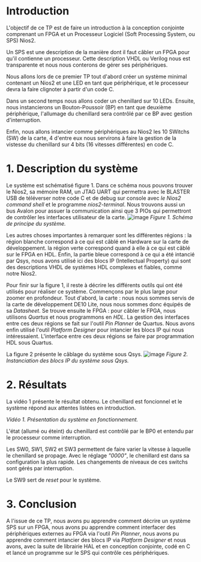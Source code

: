 # Introduction
L'objectif de ce TP est de faire un introduction à la conception conjointe comprenant un FPGA et un Processeur Logiciel (Soft Processing System, ou SPS) Nios2.

Un SPS est une description de la manière dont il faut câbler un FPGA pour qu'il contienne un processeur. Cette description VHDL ou Verilog nous est transparente et nous nous conterons de gérer ses périphériques.

Nous allons lors de ce premier TP tout d'abord créer un système minimal contenant un Nios2 et une LED en tant que périphérique, et le processeur devra la faire clignoter à partir d'un code C.

Dans un second temps nous allons coder un chenillard sur 10 LEDs. Ensuite, nous instancierons un Bouton-Poussoir (BP) en tant que deuxième périphérique, l'allumage du chenillard sera contrôlé par ce BP avec gestion d'interruption.

Enfin, nous allons intancier comme périphériques au Nios2 les 10 SWitchs (SW) de la carte, 4 d'entre eux nous servirons à faire la gestion de la vistesse du chenillard sur 4 bits (16 vitesses différentes) en code C.

# 1. Description du système
Le système est schématisé figure 1. Dans ce schéma nous pouvons trouver le Nios2, sa mémoire RAM, un JTAG UART qui permettra avec le BLASTER USB de téléverser notre code C et de debug sur console avec *le Nios2 command shell* et le programme *nios2-terminal*. Nous trouvons aussi un bus Avalon pour assuer la communication ainsi que 3 PIOs qui permettront de contrôler les interfaces utilisateur de la carte.
![image](https://github.com/ESN2024/david_lab1/assets/124572489/d0f4dc68-929b-4e74-b47d-84d8fc66b83c)
*Figure 1. Schéma de principe du système.*

Les autres choses importantes à remarquer sont les différentes régions : la région blanche correspond à ce qui est câblé en Hardware sur la carte de développement. la région verte correspond quand à elle à ce qui est câblé sur le FPGA en HDL. Enfin, la partie bleue correspond à ce qui a été intancié par Qsys, nous avons utilisé ici des blocs IP (Intellectual Property) qui sont des descriptions VHDL de systèmes HDL complexes et fiables, comme notre Nios2.

Pour finir sur la figure 1, il reste à décrire les différents outils qui ont été utilisés pour réaliser ce système. Commençons par le plus large pour zoomer en profondeur. Tout d'abord, la carte : nous nous sommes servis de la carte de développement DE10 Lite, nous nous sommes donc équipés de sa *Datasheet*. Se trouve ensuite le FPGA : pour câbler le FPGA, nous utilisons *Quartus* et nous programmons en *HDL*. La gestion des interfaces entre ces deux régions se fait sur l'outil *Pin Planner* de Quartus. Nous avons enfin utilisé l'outil *Platform Designer* pour intancier les blocs IP qui nous intéressaient. L'interface entre ces deux régions se faire par programmation HDL sous Quartus.

La figure 2 présente le câblage du système sous Qsys.
![image](https://github.com/ESN2024/david_lab1/assets/124572489/ab706760-c28c-4758-8bd3-4f50da1eedef)
*Figure 2. Instanciation des blocs IP du système sous Qsys.*

# 2. Résultats
La vidéo 1 présente le résultat obtenu. Le chenillard est foncionnel et le système répond aux attentes listées en introduction.

*Vidéo 1. Présentation du système en fonctionnement.*

L'état (allumé ou éteint) du chenillard est contrôlé par le BP0 et entendu par le processeur comme interruption.

Les SW0, SW1, SW2 et SW3 permettent de faire varier la vitesse à laquelle le chenillard se propage. Avec le réglage *"0000"*, le chenillard est dans sa configuration la plus rapide. Les changements de niveaux de ces switchs sont gérés par interruption.

Le SW9 sert de *reset* pour le système.

# 3. Conclusion
A l'issue de ce TP, nous avons pu apprendre comment décrire un système SPS sur un FPGA, nous avons pu apprendre comment interfacer des périphériques externes au FPGA via l'outil *Pin Planner*, nous avons pu apprendre comment intancier des blocs IP via *Platform Designer* et nous avons, avec la suite de librairie HAL et en conception conjointe, codé en C et lancé un programme sur le SPS qui contrôle ces périphériques.

